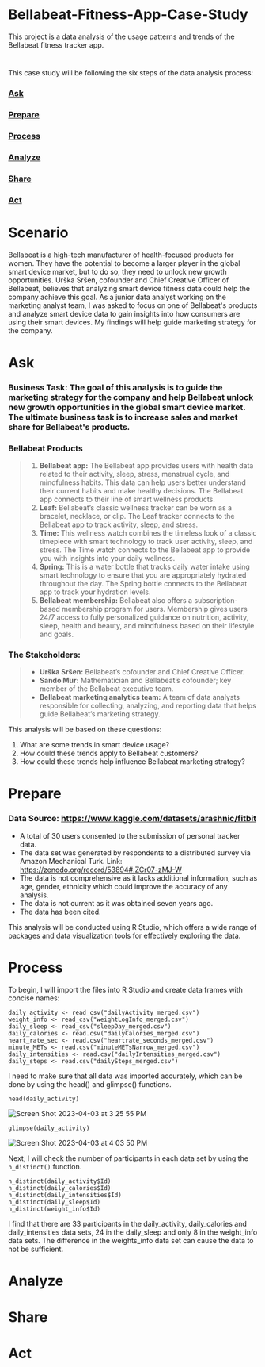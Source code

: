 # Bellabeat-Fitness-App-Case-Study

This project is a data analysis of the usage patterns and trends of the Bellabeat fitness tracker app. 

#

This case study will be following the six steps of the data analysis process:



### [Ask](#1-ask)
### [Prepare](#2-prepare)
### [Process](#3-process)
### [Analyze](#4-analyze)
### [Share](#5-share)
### [Act](#6-act)



# Scenario

Bellabeat is a high-tech manufacturer of health-focused products for women. They have the potential to become a larger player in the global smart device market, but to do so, they need to unlock new growth opportunities. Urška Sršen, cofounder and Chief Creative Officer of Bellabeat, believes that analyzing smart device fitness data could help the company achieve this goal. As a junior data analyst working on the marketing analyst team, I was asked to focus on one of Bellabeat's products and analyze smart device data to gain insights into how consumers are using their smart devices. My findings will help guide marketing strategy for the company.




# Ask

### Business Task: The goal of this analysis is to guide the marketing strategy for the company and help Bellabeat unlock new growth opportunities in the global smart device market. The ultimate business task is to increase sales and market share for Bellabeat's products.

### Bellabeat Products

> 1. **Bellabeat app:** The Bellabeat app provides users with health data related to their activity, sleep, stress, menstrual cycle, and mindfulness habits. This data can help users better understand their current habits and make healthy decisions. The Bellabeat app connects to their line of smart wellness products.
> 2. **Leaf:** Bellabeat’s classic wellness tracker can be worn as a bracelet, necklace, or clip. The Leaf tracker connects to the Bellabeat app to track activity, sleep, and stress.
> 3. **Time:** This wellness watch combines the timeless look of a classic timepiece with smart technology to track user activity, sleep, and stress. The Time watch connects to the Bellabeat app to provide you with insights into your daily wellness.
> 4. **Spring:** This is a water bottle that tracks daily water intake using smart technology to ensure that you are appropriately hydrated throughout the day. The Spring bottle connects to the Bellabeat app to track your hydration levels.
> 5. **Bellabeat membership:** Bellabeat also offers a subscription-based membership program for users. Membership gives users 24/7 access to fully personalized guidance on nutrition, activity, sleep, health and beauty, and mindfulness based on their lifestyle and goals.

### The Stakeholders:

> - **Urška Sršen:** Bellabeat’s cofounder and Chief Creative Officer. 
> - **Sando Mur:**  Mathematician and Bellabeat’s cofounder; key member of the Bellabeat executive team.
> - **Bellabeat marketing analytics team:** A team of data analysts responsible for collecting, analyzing, and reporting data that helps guide Bellabeat’s marketing strategy.


This analysis will be based on these questions:

1. What are some trends in smart device usage?
2. How could these trends apply to Bellabeat customers?
3. How could these trends help influence Bellabeat marketing strategy?



# Prepare

### Data Source: https://www.kaggle.com/datasets/arashnic/fitbit

 * A total of 30 users consented to the submission of personal tracker data.
* The data set was generated by respondents to a distributed survey via Amazon Mechanical Turk. 
Link: https://zenodo.org/record/53894#.ZCr07-zMJ-W
* The data is not comprehensive as it lacks additional information, such as age, gender, ethnicity which could improve the accuracy of any analysis.
* The data is not current as it was obtained seven years ago.
* The data has been cited.




This analysis will be conducted using R Studio, which offers a wide range of packages and data visualization tools for effectively exploring the data.





# Process



To begin, I will import the files into R Studio and create data frames with concise names:


```
daily_activity <- read_csv("dailyActivity_merged.csv")
weight_info <- read_csv("weightLogInfo_merged.csv")
daily_sleep <- read_csv("sleepDay_merged.csv")
daily_calories <- read.csv("dailyCalories_merged.csv")
heart_rate_sec <- read.csv("heartrate_seconds_merged.csv")
minute_METs <- read.csv("minuteMETsNarrow_merged.csv")
daily_intensities <- read.csv("dailyIntensities_merged.csv")
daily_steps <- read.csv("dailySteps_merged.csv")
```

 
 
I need to make sure that all data was imported accurately, which can be done by using the head() and glimpse() functions.

```
head(daily_activity)
```
![Screen Shot 2023-04-03 at 3 25 55 PM](https://user-images.githubusercontent.com/66655353/229650637-07755b81-af4a-45d3-93a4-369ab533b8e6.png)


```
glimpse(daily_activity)
```
![Screen Shot 2023-04-03 at 4 03 50 PM](https://user-images.githubusercontent.com/66655353/229650698-5f871562-b66e-4bce-885b-db7058aa0ba6.png)





Next, I will check the number of participants in each data set by using the ```n_distinct()``` function.

```
n_distinct(daily_activity$Id)
n_distinct(daily_calories$Id)
n_distinct(daily_intensities$Id)
n_distinct(daily_sleep$Id)
n_distinct(weight_info$Id)
```


I find that there are 33 participants in the daily_activity, daily_calories and daily_intensities data sets, 24 in the daily_sleep and only 8 in the weight_info data sets. The difference in the weights_info data set can cause the data to not be sufficient.






# Analyze
# Share
# Act
